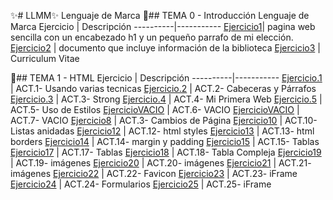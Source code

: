 ✨# LLMM✨
Lenguaje de Marca
📁## TEMA 0 - Introducción Lenguaje de Marca
Ejercicio | Descripción
----------|-----------
[Ejercicio1](/tema1/ej1.html)| pagina web sencilla con un encabezado h1 y un pequeño parrafo de mi elección.
[Ejercicio2](/tema1/ej2.html) | documento que incluye información de la biblioteca
[Ejercicio3](/tema1/ej3.html) |  Curriculum Vitae


📁## TEMA 1 - HTML
Ejercicio | Descripción
----------|-----------
[Ejercicio.1](/tema1/ej1.html) |  ACT.1- Usando varias tecnicas
[Ejercicio.2](/tema1/ej2.html) |  ACT.2- Cabeceras y Párrafos
[Ejercicio.3](/tema1/ej3.html) |  ACT.3- Strong
[Ejercicio.4](/tema1/ej4.html) |  ACT.4- Mi Primera Web
[Ejercicio.5](/tema1/ej5.html) |  ACT.5- Uso de Estilos
[EjercicioVACIO](/tema1/ej8.html) |  ACT.6- VACIO
[EjercicioVACIO](/tema1/ej8.html) |  ACT.7- VACIO
[Ejercicio8](/tema1/ej8.html) |  ACT.3- Cambios de Página
[Ejercicio10](/tema1/ej10.html) |  ACT.10- Listas anidadas
[Ejercicio12](/tema1/ej12.html) |  ACT.12- html styles
[Ejercicio13](/tema1/ej13.html) |  ACT.13- html borders
[Ejercicio14](/tema1/ej14.html) |  ACT.14- margin y padding
[Ejercicio15](/tema1/ej15.html) |  ACT.15- Tablas
[Ejercicio17](/tema1/EJ17/ej17.html) |  ACT.17- Tablas
[Ejercicio18](/tema1/EJ18TABLACOMPLEJA/ej18.html) |  ACT.18- Tabla Compleja
[Ejercicio19](/tema1/EJ19/ej19.html) |  ACT.19- imágenes
[Ejercicio20](/tema1/ej20/index.html) |  ACT.20- imágenes
[Ejercicio21](/tema1/ej21/index.html) |  ACT.21- imágenes
[Ejercicio22](/tema1/ej22FAVICON/index.html) |  ACT.22- Favicon
[Ejercicio23](/tema1/EJ23/ej23.html) |  ACT.23- iFrame
[Ejercicio24](/tema1/EJ24InicioSesionDatos/ej24.html) |  ACT.24- Formularios
[Ejercicio25](/tema1/EJ25/index.html) |  ACT.25- iFrame






